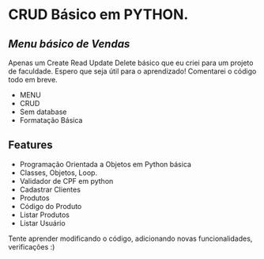 # CRUD Básico em PYTHON. 


## _Menu básico de Vendas_

Apenas um Create Read Update Delete básico que eu criei para um projeto de faculdade.
Espero que seja útil para o aprendizado!
Comentarei o código todo em breve.

- MENU
- CRUD
- Sem database
- Formatação Básica
 
## Features

- Programação Orientada a Objetos em Python básica
- Classes, Objetos, Loop.
- Validador de CPF em python
- Cadastrar Clientes
- Produtos
- Código do Produto
- Listar Produtos
- Listar Usuário

Tente aprender modificando o código, adicionando novas funcionalidades, verificações :)
